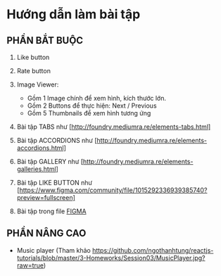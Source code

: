 # Hướng dẫn làm bài tập

## PHẦN BẮT BUỘC

1. Like button
2. Rate button
3. Image Viewer:

   - Gồm 1 Image chính để xem hình, kích thước lớn.
   - Gồm 2 Buttons để thực hiện: Next / Previous
   - Gồm 5 Thumbnails để xem hình tương ứng

4. Bài tập TABS như [http://foundry.mediumra.re/elements-tabs.html]
5. Bài tập ACCORDIONS như [http://foundry.mediumra.re/elements-accordions.html]
6. Bài tập GALLERY như [http://foundry.mediumra.re/elements-galleries.html]
7. Bài tập LIKE BUTTON như [https://www.figma.com/community/file/1015292336939385740?preview=fullscreen]
8. Bài tập trong file [FIGMA](https://www.figma.com/file/2We7ul3qatN6P1x2LTbGMo/Exercise---Session-03?type=design&node-id=0%3A1&mode=design&t=y32LKdbnClDN9bSX-1)

## PHẦN NÂNG CAO

- Music player (Tham khảo <https://github.com/ngothanhtung/reactjs-tutorials/blob/master/3-Homeworks/Session03/MusicPlayer.jpg?raw=true>)
